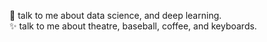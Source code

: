 👋 talk to me about data science, and deep learning. <br>
✨ talk to me about theatre, baseball, coffee, and keyboards.

<!---
cheeweisoh/cheeweisoh is a ✨ special ✨ repository because its `README.md` (this file) appears on your GitHub profile.
You can click the Preview link to take a look at your changes.
--->
